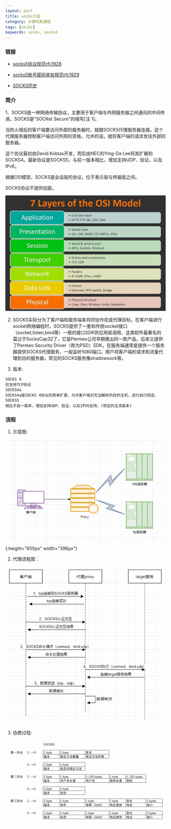 ```yaml
---
layout: post
title: socks介绍
category: 计算机和通信
tags: [socks]
keywords: socks, socks5
---
```


### 链接

- [socks5协议规范rfc1928](https://www.ietf.org/rfc/rfc1928.txt)
- [socks5账号密码鉴权规范rfc1929](https://www.ietf.org/rfc/rfc1929.txt)

- [SOCKS历史](https://www.codercto.com/a/61172.html)

### 简介
1、SOCKS是一种网络传输协议，主要用于客户端与外网服务器之间通讯的中间传递。SOCKS是"SOCKet Secure"的缩写[注 1]。

当防火墙后的客户端要访问外部的服务器时，就跟SOCKS代理服务器连接。这个代理服务器控制客户端访问外网的资格，允许的话，就将客户端的请求发往外部的服务器。

这个协议最初由David Koblas开发，而后由NEC的Ying-Da Lee将其扩展到SOCKS4。最新协议是SOCKS5，与前一版本相比，增加支持UDP、验证，以及IPv6。

根据OSI模型，SOCKS是会话层的协议，位于表示层与传输层之间。

SOCKS协议不提供加密。

![7_layers_osi](/assets/img/tcp/7_layers_osi.jpeg)

2. SOCKS实际分为了客户端和服务端来共同协作完成代理目标。在客户端进行socket网络编程时，SOCKS提供了一套和传统socket接口（socket,listen,bind等）一致的接口SDK供应用层调用，这类软件最著名的莫过于SocksCap32了，它是Permeo公司早期推出的一款产品，后来又提供了Permeo Security Driver（称为PSD）SDK。在服务端通常是提供一个服务器提供SOCKS代理服务，一般监听1080端口。用户将客户端的请求和流量代理到目的服务器，常见的SOCKS服务像shadowsock等。

3. 版本:
```
SOCKS 4
仅支持TCP协议
SOCKS4a
SOCKS4a是SOCKS 4协议的简单扩展，允许客户端对无法解析的目的主机，进行自行规定。
SOCKS5
相比于前一版本，增加支持UDP、验证，以及IPV6支持。(现在的主流版本)
```


### 流程

1. 示意图: 

![socks_mode](/assets/img/tcp/socks_mode.png){:height="605px" width="396px"}

2. 代理流程图：

![socks_flow](/assets/img/tcp/socks_flow.png)

3. 协商过程:

![socks5_nego](/assets/img/tcp/socks5_nego.jpeg)